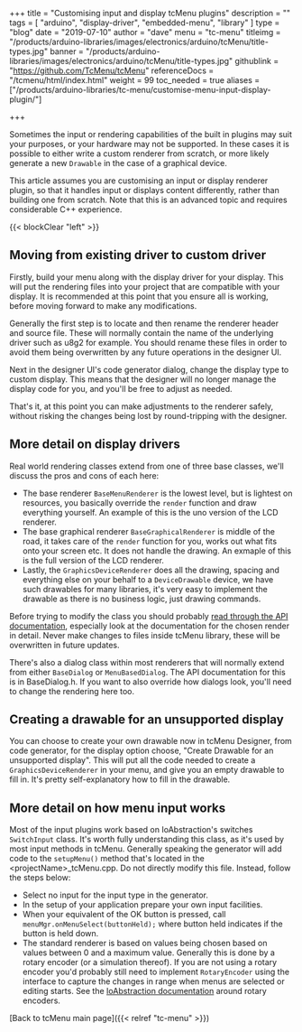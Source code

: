 +++
title = "Customising input and display tcMenu plugins"
description = ""
tags = [ "arduino", "display-driver", "embedded-menu", "library" ]
type = "blog"
date = "2019-07-10"
author =  "dave"
menu = "tc-menu"
titleimg = "/products/arduino-libraries/images/electronics/arduino/tcMenu/title-types.jpg"
banner = "/products/arduino-libraries/images/electronics/arduino/tcMenu/title-types.jpg"
githublink = "https://github.com/TcMenu/tcMenu"
referenceDocs = "/tcmenu/html/index.html"
weight = 99
toc_needed = true
aliases = ["/products/arduino-libraries/tc-menu/customise-menu-input-display-plugin/"]

+++

Sometimes the input or rendering capabilities of the built in plugins may suit your purposes, or your hardware may not be supported. In these cases it is possible to either write a custom renderer from scratch, or more likely generate a new `Drawable` in the case of a graphical device.

This article assumes you are customising an input or display renderer plugin, so that it handles input or displays content differently, rather than building one from scratch. Note that this is an advanced topic and requires considerable C++ experience.

{{< blockClear "left" >}} 

## Moving from existing driver to custom driver

Firstly, build your menu along with the display driver for your display. This will put the rendering files into your project that are compatible with your display. It is recommended at this point that you ensure all is working, before moving forward to make any modifications.

Generally the first step is to locate and then rename the renderer header and source file. These will normally contain the name of the underlying driver such as u8g2 for example. You should rename these files in order to avoid them being overwritten by any future operations in the designer UI.

Next in the designer UI's code generator dialog, change the display type to custom display. This means that the designer will no longer manage the display code for you, and you'll be free to adjust as needed.

That's it, at this point you can make adjustments to the renderer safely, without risking the changes being lost by round-tripping with the designer.

## More detail on display drivers

Real world rendering classes extend from one of three base classes, we'll discuss the pros and cons of each here:

* The base renderer `BaseMenuRenderer` is the lowest level, but is lightest on resources, you basically override the `render` function and draw everything yourself. An example of this is the uno version of the LCD renderer.
* The base graphical renderer `BaseGraphicalRenderer` is middle of the road, it takes care of the `render` function for you, works out what fits onto your screen etc. It does not handle the drawing. An exmaple of this is the full version of the LCD renderer.
* Lastly, the `GraphicsDeviceRenderer` does all the drawing, spacing and everything else on your behalf to a `DeviceDrawable` device, we have such drawables for many libraries, it's very easy to implement the drawable as there is no business logic, just drawing commands.

Before trying to modify the class you should probably [read through the API documentation](/ref-docs/tcmenu/html/index.html), especially look at the documentation for the chosen render in detail. Never make changes to files inside tcMenu library, these will be overwritten in future updates.

There's also a dialog class within most renderers that will normally extend from either `BaseDialog` or `MenuBasedDialog`. The API documentation for this is in BaseDialog.h. If you want to also override how dialogs look, you'll need to change the rendering here too.  

## Creating a drawable for an unsupported display

You can choose to create your own drawable now in tcMenu Designer, from code generator, for the display option choose, "Create Drawable for an unsupported display". This will put all the code needed to create a `GraphicsDeviceRenderer` in your menu, and give you an empty drawable to fill in. It's pretty self-explanatory how to fill in the drawable.

## More detail on how menu input works

Most of the input plugins work based on IoAbstraction's switches `SwitchInput` class. It's worth fully understanding this class, as it's used by most input methods in tcMenu. Generally speaking the generator will add code to the `setupMenu()` method that's located in the \<projectName\>_tcMenu.cpp. Do not directly modify this file. Instead, follow the steps below:
  
 * Select no input for the input type in the generator.
 * In the setup of your application prepare your own input facilities.
 * When your equivalent of the OK button is pressed, call `menuMgr.onMenuSelect(buttonHeld);` where button held indicates if the button is held down.
 * The standard renderer is based on values being chosen based on values between 0 and a maximum value. Generally this is done by a rotary encoder (or a simulation thereof). If you are not using a rotary encoder you'd probably still need to implement `RotaryEncoder` using the interface to capture the changes in range when menus are selected or editing starts. See the [IoAbstraction documentation](/ref-docs/ioabstraction/html/index.html) around rotary encoders.
 
 [Back to tcMenu main page]({{< relref "tc-menu" >}}) 